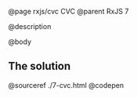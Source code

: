 @page rxjs/cvc CVC
@parent RxJS 7

@description

@body

## The solution

@sourceref ./7-cvc.html
@codepen
